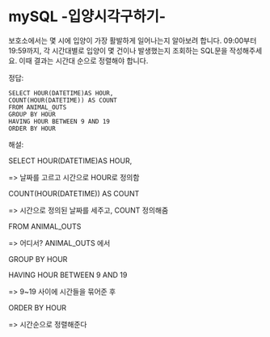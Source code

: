 # mySQL -입양시각구하기-

보호소에서는 몇 시에 입양이 가장 활발하게 일어나는지 알아보려 합니다. 09:00부터 19:59까지, 각 시간대별로 입양이 몇 건이나 발생했는지 조회하는 SQL문을 작성해주세요. 이때 결과는 시간대 순으로 정렬해야 합니다.



정답: 

~~~ mysql
SELECT HOUR(DATETIME)AS HOUR,
COUNT(HOUR(DATETIME)) AS COUNT
FROM ANIMAL_OUTS
GROUP BY HOUR
HAVING HOUR BETWEEN 9 AND 19
ORDER BY HOUR
~~~

해설:

SELECT HOUR(DATETIME)AS HOUR,

=> 날짜를 고르고 시간으로 HOUR로 정의함

COUNT(HOUR(DATETIME)) AS COUNT 

=> 시간으로 정의된 날짜를 세주고,  COUNT 정의해줌

FROM ANIMAL_OUTS

=> 어디서?  ANIMAL_OUTS 에서

GROUP BY HOUR

HAVING HOUR BETWEEN 9 AND 19

=> 9~19 사이에 시간들을 묶어준 후

ORDER BY HOUR

=> 시간순으로 정렬해준다
